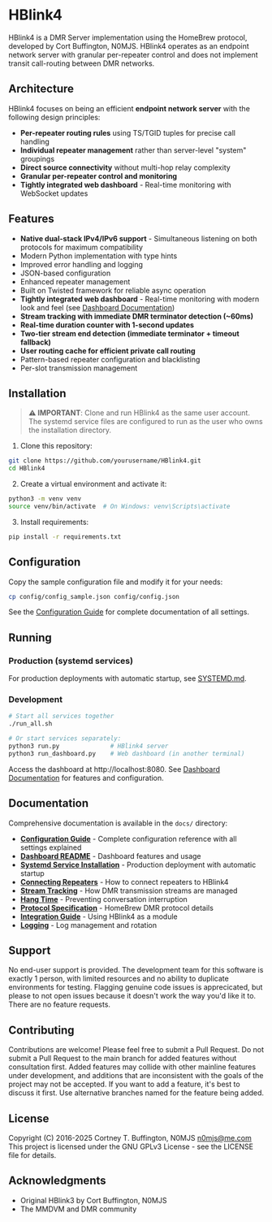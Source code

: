 # HBlink4

HBlink4 is a DMR Server implementation using the HomeBrew protocol, developed by Cort Buffington, N0MJS. HBlink4 operates as an endpoint network server with granular per-repeater control and does not implement transit call-routing between DMR networks.

## Architecture

HBlink4 focuses on being an efficient **endpoint network server** with the following design principles:

- **Per-repeater routing rules** using TS/TGID tuples for precise call handling
- **Individual repeater management** rather than server-level "system" groupings
- **Direct source connectivity** without multi-hop relay complexity
- **Granular per-repeater control and monitoring**
- **Tightly integrated web dashboard** - Real-time monitoring with WebSocket updates

## Features

- **Native dual-stack IPv4/IPv6 support** - Simultaneous listening on both protocols for maximum compatibility
- Modern Python implementation with type hints
- Improved error handling and logging
- JSON-based configuration
- Enhanced repeater management
- Built on Twisted framework for reliable async operation
- **Tightly integrated web dashboard** - Real-time monitoring with modern look and feel (see [Dashboard Documentation](dashboard/README.md))
- **Stream tracking with immediate DMR terminator detection (~60ms)**
- **Real-time duration counter with 1-second updates**
- **Two-tier stream end detection (immediate terminator + timeout fallback)**
- **User routing cache for efficient private call routing**
- Pattern-based repeater configuration and blacklisting
- Per-slot transmission management

## Installation

> **⚠️ IMPORTANT**: Clone and run HBlink4 as the same user account. The systemd service files are configured to run as the user who owns the installation directory.

1. Clone this repository:
```bash
git clone https://github.com/yourusername/HBlink4.git
cd HBlink4
```

2. Create a virtual environment and activate it:
```bash
python3 -m venv venv
source venv/bin/activate  # On Windows: venv\Scripts\activate
```

3. Install requirements:
```bash
pip install -r requirements.txt
```

## Configuration

Copy the sample configuration file and modify it for your needs:
```bash
cp config/config_sample.json config/config.json
```

See the [Configuration Guide](docs/configuration.md) for complete documentation of all settings.

## Running

### Production (systemd services)
For production deployments with automatic startup, see [SYSTEMD.md](SYSTEMD.md).

### Development
```bash
# Start all services together
./run_all.sh

# Or start services separately:
python3 run.py              # HBlink4 server
python3 run_dashboard.py    # Web dashboard (in another terminal)
```

Access the dashboard at http://localhost:8080. See [Dashboard Documentation](dashboard/README.md) for features and configuration.

## Documentation

Comprehensive documentation is available in the `docs/` directory:

- **[Configuration Guide](docs/configuration.md)** - Complete configuration reference with all settings explained
- **[Dashboard README](dashboard/README.md)** - Dashboard features and usage
- **[Systemd Service Installation](SYSTEMD.md)** - Production deployment with automatic startup
- **[Connecting Repeaters](docs/connecting_to_hblink4.md)** - How to connect repeaters to HBlink4
- **[Stream Tracking](docs/stream_tracking.md)** - How DMR transmission streams are managed
- **[Hang Time](docs/hang_time.md)** - Preventing conversation interruption
- **[Protocol Specification](docs/protocol.md)** - HomeBrew DMR protocol details
- **[Integration Guide](docs/integration.md)** - Using HBlink4 as a module
- **[Logging](docs/logging.md)** - Log management and rotation



## Support

No end-user support is provided. The development team for this software is exactly 1 person, with limited resources and no ability to duplicate environments for testing. Flagging genuine code issues is apprecicated, but please to not open issues because it doesn't work the way you'd like it to. There are no feature requests.

## Contributing

Contributions are welcome! Please feel free to submit a Pull Request. Do not submit a Pull Request to the main branch for added features without consultation first. Added features may collide with other mainline features under development, and additions that are inconsistent with the goals of the project may not be accepted. If you want to add a feature, it's best to discuss it first. Use alternative branches named for the feature being added.

## License

Copyright (C) 2016-2025 Cortney T. Buffington, N0MJS n0mjs@me.com
This project is licensed under the GNU GPLv3 License - see the LICENSE file for details.

## Acknowledgments

- Original HBlink3 by Cort Buffington, N0MJS
- The MMDVM and DMR community

